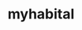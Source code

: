 ---
layout: wikipage_layout
description: A cool habital
title: myhabital
era: biosporepha
tags: priast
---